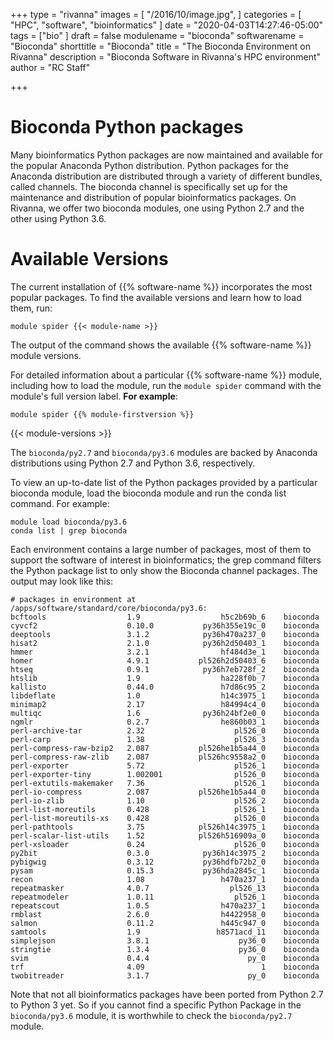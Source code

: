 +++
type = "rivanna"
images = [
  "/2016/10/image.jpg",
]
categories = [
  "HPC",
  "software",
  "bioinformatics"
]
date = "2020-04-03T14:27:46-05:00"
tags = ["bio"
]
draft = false
modulename = "bioconda"
softwarename = "Bioconda"
shorttitle = "Bioconda"
title = "The Bioconda Environment on Rivanna"
description = "Bioconda Software in Rivanna's HPC environment"
author = "RC Staff"

+++

# Bioconda Python packages

Many bioinformatics Python packages are now maintained and available for the popular Anaconda Python distribution. Python packages for the Anaconda distribution are distributed through a variety of different bundles, called channels. The bioconda channel is specifically set up for the maintenance and distribution of popular bioinformatics packages. On Rivanna, we offer two bioconda modules, one using Python 2.7 and the other using Python 3.6.

# Available Versions
The current installation of {{% software-name %}} incorporates the most popular packages. To find the available versions and learn how to load them, run:

```
module spider {{< module-name >}}
```

The output of the command shows the available {{% software-name %}} module versions.

For detailed information about a particular {{% software-name %}} module, including how to load the module, run the `module spider` command with the module's full version label. __For example__:
```
module spider {{% module-firstversion %}}
```

{{< module-versions >}}



The `bioconda/py2.7` and `bioconda/py3.6` modules are backed by Anaconda distributions using Python 2.7 and Python 3.6, respectively.

To view an up-to-date list of the Python packages provided by a particular bioconda module, load the bioconda module and run the conda list command. For example:
```
module load bioconda/py3.6
conda list | grep bioconda
```
Each environment contains a large number of packages, most of them to support the software of interest in bioinformatics; the grep command filters the Python package list to only show the Bioconda channel packages. The output may look like this:

```
# packages in environment at /apps/software/standard/core/bioconda/py3.6:
bcftools                  1.9                  h5c2b69b_6    bioconda
cyvcf2                    0.10.0           py36h355e19c_0    bioconda
deeptools                 3.1.2            py36h470a237_0    bioconda
hisat2                    2.1.0            py36h2d50403_1    bioconda
hmmer                     3.2.1                hf484d3e_1    bioconda
homer                     4.9.1           pl526h2d50403_6    bioconda
htseq                     0.9.1            py36h7eb728f_2    bioconda
htslib                    1.9                  ha228f0b_7    bioconda
kallisto                  0.44.0               h7d86c95_2    bioconda
libdeflate                1.0                  h14c3975_1    bioconda
minimap2                  2.17                 h84994c4_0    bioconda
multiqc                   1.6              py36h24bf2e0_0    bioconda
ngmlr                     0.2.7                he860b03_1    bioconda
perl-archive-tar          2.32                    pl526_0    bioconda
perl-carp                 1.38                    pl526_3    bioconda
perl-compress-raw-bzip2   2.087           pl526he1b5a44_0    bioconda
perl-compress-raw-zlib    2.087           pl526hc9558a2_0    bioconda
perl-exporter             5.72                    pl526_1    bioconda
perl-exporter-tiny        1.002001                pl526_0    bioconda
perl-extutils-makemaker   7.36                    pl526_1    bioconda
perl-io-compress          2.087           pl526he1b5a44_0    bioconda
perl-io-zlib              1.10                    pl526_2    bioconda
perl-list-moreutils       0.428                   pl526_1    bioconda
perl-list-moreutils-xs    0.428                   pl526_0    bioconda
perl-pathtools            3.75            pl526h14c3975_1    bioconda
perl-scalar-list-utils    1.52            pl526h516909a_0    bioconda
perl-xsloader             0.24                    pl526_0    bioconda
py2bit                    0.3.0            py36h14c3975_2    bioconda
pybigwig                  0.3.12           py36hdfb72b2_0    bioconda
pysam                     0.15.3           py36hda2845c_1    bioconda
recon                     1.08                 h470a237_1    bioconda
repeatmasker              4.0.7                  pl526_13    bioconda
repeatmodeler             1.0.11                  pl526_1    bioconda
repeatscout               1.0.5                h470a237_1    bioconda
rmblast                   2.6.0                h4422958_0    bioconda
salmon                    0.11.2               h445c947_0    bioconda
samtools                  1.9                 h8571acd_11    bioconda
simplejson                3.8.1                    py36_0    bioconda
stringtie                 1.3.4                    py36_0    bioconda
svim                      0.4.4                      py_0    bioconda
trf                       4.09                          1    bioconda
twobitreader              3.1.7                      py_0    bioconda
```
Note that not all bioinformatics packages have been ported from Python 2.7 to Python 3 yet.  So if you cannot find a specific Python Package in the `bioconda/py3.6` module, it is worthwhile to check the `bioconda/py2.7` module.

